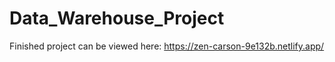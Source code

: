 # Data_Warehouse_Project

Finished project can be viewed here: https://zen-carson-9e132b.netlify.app/
